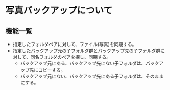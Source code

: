 # 写真バックアップについて

## 機能一覧

- 指定したフォルダペアに対して、ファイル(写真)を同期する。
- 指定したバックアップ元の子フォルダ群とバックアップ先の子フォルダ群に対して、同名フォルダのペアを探し、同期する。
    - バックアップ元にある、バックアップ先にない子フォルダは、バックアップ先にコピーする。
    - バックアップ元にない、バックアップ先にある子フォルダは、そのままにする。

